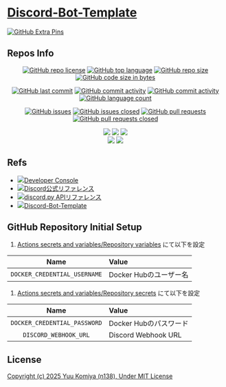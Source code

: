 # [Discord-Bot-Template](https://github.com/n138-kz/Discord-Bot-Template)

[![GitHub Extra Pins](https://github-readme-stats.vercel.app/api/pin/?locale=ja&show_owner=true&theme=graywhite&username=n138-kz&repo=Discord-Bot-Template)](https://github.com/n138-kz/Discord-Bot-Template)

## Repos Info

<div align="center">

  [![GitHub repo license](https://img.shields.io/github/license/n138-kz/Discord-Bot-Template)](/LICENSE)
  [![GitHub top language](https://img.shields.io/github/languages/top/n138-kz/Discord-Bot-Template)](/../../)
  [![GitHub repo size](https://img.shields.io/github/repo-size/n138-kz/Discord-Bot-Template)](/../../)
  [![GitHub code size in bytes](https://img.shields.io/github/languages/code-size/n138-kz/Discord-Bot-Template)](/../../)

</div>
<div align="center">

  [![GitHub last commit](https://img.shields.io/github/last-commit/n138-kz/Discord-Bot-Template)](/../../commits)
  [![GitHub commit activity](https://img.shields.io/github/commit-activity/w/n138-kz/Discord-Bot-Template)](/../../commits)
  [![GitHub commit activity](https://img.shields.io/github/commit-activity/t/n138-kz/Discord-Bot-Template)](/../../commits)
  [![GitHub language count](https://img.shields.io/github/languages/count/n138-kz/Discord-Bot-Template)](/../../)

</div>
<div align="center">

  [![GitHub issues](https://img.shields.io/github/issues/n138-kz/Discord-Bot-Template)](/../../issues)
  [![GitHub issues closed](https://img.shields.io/github/issues-closed/n138-kz/Discord-Bot-Template)](/../../issues)
  [![GitHub pull requests](https://img.shields.io/github/issues-pr/n138-kz/Discord-Bot-Template)](/../../pulls)
  [![GitHub pull requests closed](https://img.shields.io/github/issues-pr-closed/n138-kz/Discord-Bot-Template)](/../../pulls)

</div>
<div align="center">

  [![](https://img.shields.io/badge/YouTube-FF0000?style=for-the-badge&logo=youtube&logoColor=white)](https://youtube.com/channel/UCOX8Iv1r0V18lbOnohE7lWQ)
  [![](https://img.shields.io/badge/Twitch-6441A5?style=for-the-badge&logo=twitch&logoColor=white)](https://www.twitch.tv/yuukomiya)
  [![](https://img.shields.io/badge/X-000000?style=for-the-badge&logo=x&logoColor=white)](https://x.com/n138kz)
  <br>
  [![](https://img.shields.io/youtube/channel/subscribers/UCOX8Iv1r0V18lbOnohE7lWQ)](https://youtube.com/channel/UCOX8Iv1r0V18lbOnohE7lWQ)
  [![](https://img.shields.io/twitch/status/YuuKomiya)](https://www.twitch.tv/yuukomiya)

</div>

## Refs

- [![](https://www.google.com/s2/favicons?size=64&domain=https://discord.com)Developer Console](https://discord.com/developers/applications)
- [![](https://www.google.com/s2/favicons?size=64&domain=https://discord.com)Discord公式リファレンス](https://discord.com/developers/docs/topics/oauth2)
- [![](https://www.google.com/s2/favicons?size=64&domain=https://discord.com)discord.py APIリファレンス](https://discordpy.readthedocs.io/ja/latest/api.html)
- [![](https://www.google.com/s2/favicons?size=64&domain=https://github.com)Discord-Bot-Template](https://github.com/n138-kz/Discord-Bot-Template/)

## GitHub Repository Initial Setup

1. [Actions secrets and variables/Repository variables](https://github.com/n138-kz/Discord-Bot-Template/settings/variables/actions) にて以下を設定

| Name | Value |
|:-:|:-|
| `DOCKER_CREDENTIAL_USERNAME` | Docker Hubのユーザー名 |

1. [Actions secrets and variables/Repository secrets](https://github.com/n138-kz/Discord-Bot-Template/settings/secrets/actions) にて以下を設定

| Name | Value |
|:-:|:-|
| `DOCKER_CREDENTIAL_PASSWORD` | Docker Hubのパスワード |
| `DISCORD_WEBHOOK_URL` | Discord Webhook URL |

## License

[Copyright (c) 2025 Yuu Komiya (n138), Under MIT License](LICENSE)  

